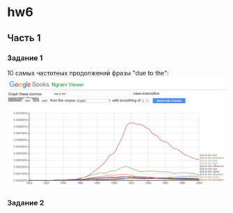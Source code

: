 # hw6
## Часть 1
### Задание 1
10 самых частотных продолжений фразы "due to the":
![](https://github.com/manastasia/hw6/blob/master/due%20to%20the.jpg)

### Задание 2
